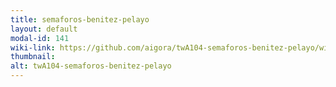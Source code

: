 ```yaml
---
title: semaforos-benitez-pelayo
layout: default
modal-id: 141
wiki-link: https://github.com/aigora/twA104-semaforos-benitez-pelayo/wiki
thumbnail: 
alt: twA104-semaforos-benitez-pelayo
---
```

